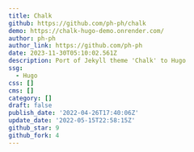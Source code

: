 ```yaml
---
title: Chalk
github: https://github.com/ph-ph/chalk
demo: https://chalk-hugo-demo.onrender.com/
author: ph-ph
author_link: https://github.com/ph-ph
date: 2023-11-30T05:10:02.561Z
description: Port of Jekyll theme 'Chalk' to Hugo
ssg:
  - Hugo
css: []
cms: []
category: []
draft: false
publish_date: '2022-04-26T17:40:06Z'
update_date: '2022-05-15T22:58:15Z'
github_star: 9
github_fork: 4
---
```

